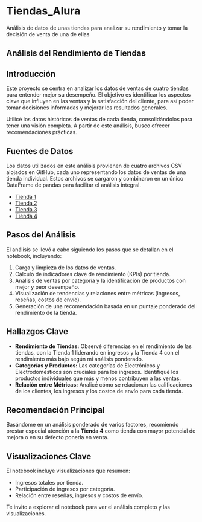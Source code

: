 # Tiendas_Alura
Análisis de datos de unas tiendas para analizar su rendimiento y tomar la decisión de venta de una de ellas 

## Análisis del Rendimiento de Tiendas

## Introducción

Este proyecto se centra en analizar los datos de ventas de cuatro tiendas para entender mejor su desempeño. El objetivo es identificar los aspectos clave que influyen en las ventas y la satisfacción del cliente, 
para así poder tomar decisiones informadas y mejorar los resultados generales.

Utilicé los datos históricos de ventas de cada tienda, consolidándolos para tener una visión completa. A partir de este análisis, busco ofrecer recomendaciones prácticas.

## Fuentes de Datos

Los datos utilizados en este análisis provienen de cuatro archivos CSV alojados en GitHub, cada uno representando los datos de ventas de una tienda individual. Estos archivos se cargaron y combinaron en un único 
DataFrame de pandas para facilitar el análisis integral.

- [Tienda 1](https://raw.githubusercontent.com/alura-es-cursos/challenge1-data-science-latam/refs/heads/main/base-de-datos-challenge1-latam/tienda_1%20.csv)
- [Tienda 2](https://raw.githubusercontent.com/alura-es-cursos/challenge1-data-science-latam/refs/heads/main/base-de-datos-challenge1-latam/tienda_2.csv)
- [Tienda 3](https://raw.githubusercontent.com/alura-es-cursos/challenge1-data-science-latam/refs/heads/main/base-de-datos-challenge1-latam/tienda_3.csv)
- [Tienda 4](https://raw.githubusercontent.com/alura-es-cursos/challenge1-data-science-latam/refs/heads/main/base-de-datos-challenge1-latam/tienda_4.csv)

## Pasos del Análisis

El análisis se llevó a cabo siguiendo los pasos que se detallan en el notebook, incluyendo:

1.  Carga y limpieza de los datos de ventas.
2.  Cálculo de indicadores clave de rendimiento (KPIs) por tienda.
3.  Análisis de ventas por categoría y la identificación de productos con mejor y peor desempeño.
4.  Visualización de tendencias y relaciones entre métricas (ingresos, reseñas, costos de envío).
5.  Generación de una recomendación basada en un puntaje ponderado del rendimiento de la tienda.

## Hallazgos Clave

-   **Rendimiento de Tiendas:** Observé diferencias en el rendimiento de las tiendas, con la Tienda 1 liderando en ingresos y la Tienda 4 con el rendimiento más bajo según mi análisis ponderado.
-   **Categorías y Productos:** Las categorías de Electrónicos y Electrodomésticos son cruciales para los ingresos. Identifiqué los productos individuales que más y menos contribuyen a las ventas.
-   **Relación entre Métricas:** Analicé cómo se relacionan las calificaciones de los clientes, los ingresos y los costos de envío para cada tienda.

## Recomendación Principal

Basándome en un análisis ponderado de varios factores, recomiendo prestar especial atención a la **Tienda 4** como tienda con mayor potencial de mejora o en su defecto ponerla en venta.

## Visualizaciones Clave

El notebook incluye visualizaciones que resumen:

-   Ingresos totales por tienda.
-   Participación de ingresos por categoría.
-   Relación entre reseñas, ingresos y costos de envío.

Te invito a explorar el notebook para ver el análisis completo y las visualizaciones.



